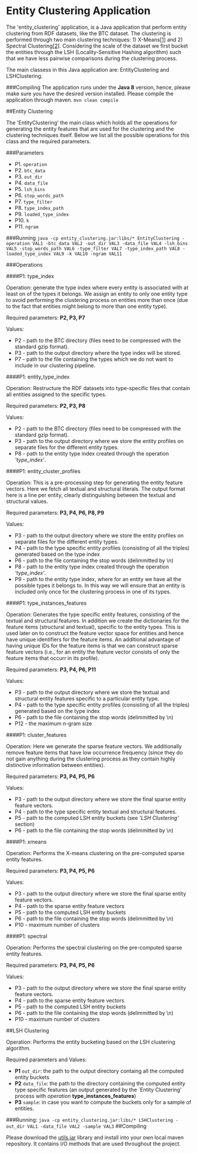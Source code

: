 # Entity Clustering Application
The 'entity_clustering' application, is a Java application that perform entity clustering from RDF datasets, like the BTC dataset. The clustering is performed through two main clustering techniques: 1) X-Means[<a href='http://dl.acm.org/citation.cfm?id=657808'>1</a>] and 2) Spectral Clustering[<a href='http://link.springer.com/article/10.1007%2Fs11222-007-9033-z'>2</a>]. 
Considering the scale of the dataset we first bucket the entities through the LSH (Locality-Sensitive Hashing algorithm) such that we have less pairwise comparisons during the clustering process.

The main classess in this Java application are: EntityClustering and LSHClustering. 

###Compiling
The application runs under the **Java 8** version, hence, please make sure you have the desired version installed. Please compile the application through maven. 
```mvn clean compile```

##Entity Clustering

The 'EntityClustering' the main class which holds all the operations for generating the entity features that are used for the clustering and the clustering techniques itself. Below we list all the possible operations for this class and the required parameters.

###Parameters
* P1. ```operation```
* P2. ```btc_data```
* P3. ```out_dir```
* P4. ```data_file```
* P5. ```lsh_bins```
* P6. ```stop_words_path```
* P7. ```type_filter```
* P8. ```type_index_path```
* P9. ```loaded_type_index```
* P10. ```k```
* P11. ```ngram```

###Running
```java -cp entity_clustering.jar:libs/* EntityClustering -operation VAL1 -btc_data VAL2 -out_dir VAL3 -data_file VAL4 -lsh_bins VAL5 -stop_words_path VAL6 -type_filter VAL7 -type_index_path VAL8 -loaded_type_index VAL9 -k VAL10 -ngram VAL11```


###Operations

####P1:  type_index

Operation: generate the type index where every entity is associated with at least on of the types it belongs. We assign an entity to only one entity type to avoid performing the clustering process on entities more than once (due to the fact that entities might belong to more than one entity type).

Required parameters: **P2, P3, P7**

Values: 
* P2 - path to the BTC directory (files need to be compressed with the standard gzip format).
* P3 - path to the output directory where the type index will be stored.
* P7 - path to the file containing the types which we do not want to include in our clustering pipeline.

####P1:  entity_type_index

Operation: Restructure the RDF datasets into type-specific files that contain all entities assigned to the specific types. 

Required parameters: **P2, P3, P8**

Values:
* P2 - path to the BTC directory (files need to be compressed with the standard gzip format).
* P3 - path to the output directory where we store the entity profiles on separate files for the different entity types.
* P8 - path to the entity type index created through the operation _'type_index'_.

####P1:  entity_cluster_profiles

Operation: This is a pre-processing step for generating the entity feature vectors. Here we fetch all textual and structural literals. The output format here is a line per entity, clearly distinguishing between the textual and structural values.

Required parameters: **P3, P4, P6, P8, P9**

Values:
* P3 - path to the output directory where we store the entity profiles on separate files for the different entity types.
* P4 - path to the type specific entity profiles (consisting of all the triples) generated based on the type index
* P6 - path to the file containing the stop words (delimmitted by \n)
* P8 - path to the entity type index created through the operation _'type_index'_.
* P9 - path to the entity type index, where for an entity we have all the possible types it belongs to. In this way we will ensure that an entity is included only once for the clustering process in one of its types.

####P1:  type_instances_features

Operation: Generates the type specific entity features, consisting of the textual and structural features. In addition we create the dictionaries for the feature items (structural and textual), specific to the entity types. This is used later on to construct the feature vector space for entities and hence have unique identifiers for the feature items. An additional advantage of having unique IDs for the feature items is that we can construct sparse feature vectors (i.e., for an entity the feature vector consists of only the feature items that occurr in its profile).

Required parameters: **P3, P4, P6, P11**

Values:
* P3 - path to the output directory where we store the textual and structural entity features specific to a particular entity type.
* P4 - path to the type specific entity profiles (consisting of all the triples) generated based on the type index
* P6 - path to the file containing the stop words (delimmitted by \n)
* P12 - the maximum n-gram size

####P1:  cluster_features

Operation: Here we generate the sparse feature vectors. We additionally remove feature items that have low occurrence frequency (since they do not gain anything during the clustering process as they contain highly distinctive information between entities).

Required parameters: **P3, P4, P5, P6**

Values:
* P3 - path to the output directory where we store the final sparse entity feature vectors.
* P4 - path to the type specific entity textual and structural features.
* P5 - path to the computed LSH entity buckets (see _'LSH Clustering'_ section)
* P6 - path to the file containing the stop words (delimmitted by \n)

####P1:  xmeans

Operation: Performs the X-means clustering on the pre-computed sparse entity features.

Required parameters: **P3, P4, P5, P6**

Values:
* P3 - path to the output directory where we store the final sparse entity feature vectors.
* P4 - path to the sparse entity feature vectors
* P5 - path to the computed LSH entity buckets
* P6 - path to the file containing the stop words (delimmitted by \n)
* P10 - maximum number of clusters

####P1:  spectral

Operation: Performs the spectral clustering on the pre-computed sparse entity features.

Required parameters: **P3, P4, P5, P6**

Values:
* P3 - path to the output directory where we store the final sparse entity feature vectors.
* P4 - path to the sparse entity feature vectors
* P5 - path to the computed LSH entity buckets
* P6 - path to the file containing the stop words (delimmitted by \n)
* P10 - maximum number of clusters

##LSH Clustering

Operation: Performs the entity bucketing based on the LSH clustering algorithm.

Required parameters and Values: 
* **P1** ```out_dir```: the path to the output directory containg all the computed entity buckets
* **P2** ```data_file```: the path to the directory containing the computed entity type specific features (an output generated by the `Entity Clustering' process with _operation_ **type_instances_features**)
* **P3** ```sample```: in case you want to compute the buckets only for a sample of entities. 

###Running:
```java -cp entity_clustering.jar:libs/* LSHClustering -out_dir VAL1 -data_file VAL2 -sample VAL3```
##Compiling

Please download the <a href=''>utils.jar</a> library and install into your own local maven repository. It contains I/O methods that are used throughout the project.

